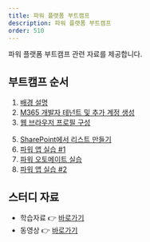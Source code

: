 ```yaml
---
title: 파워 플랫폼 부트캠프
description: 파워 플랫폼 부트캠프
order: 510
---
```


파워 플랫폼 부트캠프 관련 자료를 제공합니다.


## 부트캠프 순서 ##

1. [배경 설명][handson background]
2. [M365 개발자 테넌트 및 추가 계정 생성][handson m365 create]
3. [웹 브라우저 프로필 구성][handson browser profile]
<!-- 4. [M365 개발자 계정 등록][handson m365 rego] -->
5. [SharePoint에서 리스트 만들기][handson m365 list]
6. [파워 앱 실습 #1][handson pas 1]
7. [파워 오토메이트 실습][handson pau]
8. [파워 앱 실습 #2][handson pas 2]


## 스터디 자료 ##

* 학습자료 👉 [바로가기][fdk pl900 materials]
* 동영상 👉 [바로가기][fdk pl900 playlist]


[fdk discussion]: https://github.com/fusiondevkr/blog/discussions

[fdk pl900 materials]: https://aka.ms/fdk/pl900/materials
[fdk pl900 playlist]: https://www.youtube.com/playlist?list=PL5_dhZuHiVhJNUJA00WVwrVfKPgi35CqI

[handson background]: ./background
[handson m365 create]: ./m365-account-setup
[handson browser profile]: ./web-browser-setup
[handson m365 rego]: ./m365-account-registration
[handson m365 list]: ./m365-list
[handson pas 1]: ./power-apps-1
[handson pau]: ./power-automate
[handson pas 2]: ./power-apps-2
